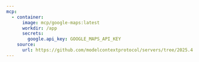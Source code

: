 ```yaml
---
mcp:
  - container:
      image: mcp/google-maps:latest
      workdir: /app
      secrets:
        google.api_key: GOOGLE_MAPS_API_KEY
    source:
      url: https://github.com/modelcontextprotocol/servers/tree/2025.4.6
---
```


